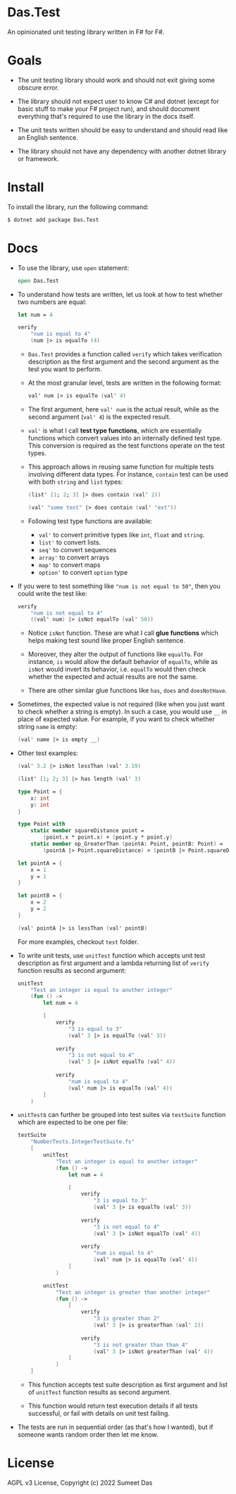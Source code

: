 # Das.Test

An opinionated unit testing library written in F# for F#.

# Goals

* The unit testing library should work and should not exit giving some obscure error.

* The library should not expect user to know C# and dotnet (except for basic stuff to make your F# project run), and should document everything that's required to use the library in the docs itself.

* The unit tests written should be easy to understand and should read like an English sentence.

* The library should not have any dependency with another dotnet library or framework.

# Install 

To install the library, run the following command:
```bash
$ dotnet add package Das.Test
```

# Docs

* To use the library, use `open` statement:
    ```fsharp
    open Das.Test
    ```

* To understand how tests are written, let us look at how to test whether two numbers are equal:

    ```fsharp
    let num = 4

    verify
        "num is equal to 4"
        (num |> is equalTo (4)
    ```

    * `Das.Test` provides a function called `verify` which takes verification description as the first argument and the second argument as the test you want to perform.

    * At the most granular level, tests are written in the following format:
        ```fsharp
        val' num |> is equalTo (val' 4)
        ```
    
    * The first argument, here `val' num` is the actual result, while as the second argument (`val' 4`) is the expected result.

    * `val'` is what I call **test type functions**, which are essentially functions which convert values into an internally defined test type. This conversion is required as the test functions operate on the test types. 

    * This approach allows in reusing same function for multiple tests involving different data types. For instance, `contain` test can be used with both `string` and `list` types:

        ```fsharp
        (list' [1; 2; 3] |> does contain (val' 2))

        (val' "some text" |> does contain (val' "ext"))    
        ```

    * Following test type functions are available:
        * `val'` to convert primitive types like `int`, `float` and `string`.
        * `list'` to convert lists.
        * `seq'` to convert sequences
        * `array'` to convert arrays
        * `map'` to convert maps
        * `option'` to convert `option` type

* If you were to test something like `"num is not equal to 50"`, then you could write the test like:
    ```fsharp
    verify
        "num is not equal to 4"
        ((val' num) |> isNot equalTo (val' 50))
    ```

    * Notice `isNot` function. These are what I call **glue functions** which helps making test sound like proper English sentence. 

    * Moreover, they alter the output of functions like `equalTo`. For instance, `is` would allow the default behavior of `equalTo`, while as `isNot` would invert its behavior, i.e. `equalTo` would then check whether the expected and actual results are not the same.

    * There are other similar glue functions like `has`, `does` and `doesNotHave`.

* Sometimes, the expected value is not required (like when you just want to check whether a string is empty). In such a case, you would use `__` in place of expected value. For example, if you want to check whether string `name` is empty:

    ```fsharp
    (val' name |> is empty __)
    ```

* Other test examples:

    ```fsharp
    (val' 3.2 |> isNot lessThan (val' 3.19)

    (list' [1; 2; 3] |> has length (val' 3)

    type Point = {
        x: int
        y: int
    }

    type Point with
        static member squareDistance point = 
            (point.x * point.x) + (point.y * point.y)
        static member op_GreaterThan (pointA: Point, pointB: Point) = 
            (pointA |> Point.squareDistance) > (pointB |> Point.squareDistance)

    let pointA = {
        x = 1
        y = 1
    }

    let pointB = {
        x = 2
        y = 2
    }

    (val' pointA |> is lessThan (val' pointB)
    ```

    For more examples, checkout `test` folder.

* To write unit tests, use `unitTest` function which accepts unit test description as first argument and a lambda returning list of `verify` function results as second argument:

    ```fsharp
    unitTest 
        "Test an integer is equal to another integer"
        (fun () -> 
            let num = 4

            [
                verify
                    "3 is equal to 3"
                    (val' 3 |> is equalTo (val' 3))
                
                verify
                    "3 is not equal to 4"
                    (val' 3 |> isNot equalTo (val' 4))
                
                verify
                    "num is equal to 4"
                    (val' num |> is equalTo (val' 4))
            ]
        )
    ```

* `unitTest`s can further be grouped into test suites via `testSuite` function which are expected to be one per file:

    ```fsharp
    testSuite
        "NumberTests.IntegerTestSuite.fs"
        [
            unitTest 
                "Test an integer is equal to another integer"
                (fun () -> 
                    let num = 4

                    [
                        verify
                            "3 is equal to 3"
                            (val' 3 |> is equalTo (val' 3))
                        
                        verify
                            "3 is not equal to 4"
                            (val' 3 |> isNot equalTo (val' 4))
                        
                        verify
                            "num is equal to 4"
                            (val' num |> is equalTo (val' 4))
                    ]
                )

            unitTest 
                "Test an integer is greater than another integer"
                (fun () -> 
                    [
                        verify
                            "3 is greater than 2"
                            (val' 3 |> is greaterThan (val' 2))
                        
                        verify
                            "3 is not greater than than 4"
                            (val' 3 |> isNot greaterThan (val' 4))
                    ]
                )
        ]
    ```

    * This function accepts test suite description as first argument and list of `unitTest` function results as second argument.

    * This function would return test execution details if all tests successful, or fail with details on unit test failing.

* The tests are run in sequential order (as that's how I wanted), but if someone wants random order then let me know.

# License

AGPL v3 License, Copyright (c) 2022 Sumeet Das
